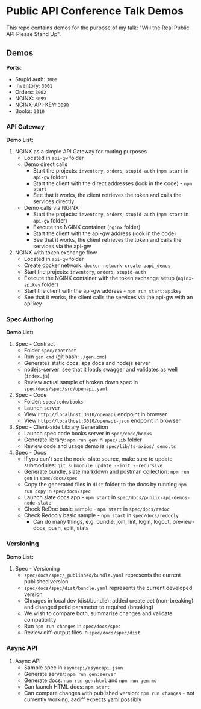 # Public API Conference Talk Demos

This repo contains demos for the purpose of my talk: "Will the Real Public API Please Stand Up".

## Demos

**Ports**:

- Stupid auth: `3000`
- Inventory: `3001`
- Orders: `3002`
- NGINX: `3099`
- NGINX-API-KEY: `3098`
- Books: `3010`

### API Gateway

**Demo List:**

1. NGINX as a simple API Gateway for routing purposes
    - Located in `api-gw` folder
    - Demo direct calls
        - Start the projects: `inventory`, `orders`, `stupid-auth` (`npm start` in `api-gw` folder)
        - Start the client with the direct addresses (look in the code) - `npm start`
        - See that it works, the client retrieves the token and calls the services directly
    - Demo calls via NGINX
        - Start the projects: `inventory`, `orders`, `stupid-auth` (`npm start` in `api-gw` folder)
        - Execute the NGINX container (`nginx` folder)
        - Start the client with the api-gw address (look in the code)
        - See that it works, the client retrieves the token and calls the services via the api-gw
1. NGINX with token exchange flow
    - Located in `api-gw` folder
    - Create docker network: `docker network create papi_demos`
    - Start the projects: `inventory`, `orders`, `stupid-auth`
    - Execute the NGINX container with the token exchange setup (`nginx-apikey` folder)
    - Start the client with the api-gw address - `npm run start:apikey`
    - See that it works, the client calls the services via the api-gw with an api key

### Spec Authoring

**Demo List:**

1. Spec - Contract
    - Folder `spec/contract`
    - Run `gen.cmd` (git bash: `./gen.cmd`)
    - Generates static docs, spa docs and nodejs server
    - nodejs-server: see that it loads swagger and validates as well (`index.js`)
    - Review actual sample of broken down spec in `spec/docs/spec/src/openapi.yaml`
1. Spec - Code
    - Folder: `spec/code/books`
    - Launch server
    - View `http://localhost:3010/openapi` endpoint in browser
    - View `http://localhost:3010/openapi-json` endpoint in browser
1. Spec - Client-side Library Generation
    - Launch spec code books server in `spec/code/books`
    - Generate library: `npm run gen` in `spec/lib` folder
    - Review code and usage demo is `spec/lib/ts-axios/_demo.ts`
1. Spec - Docs
    - If you can't see the node-slate source, make sure to update submodules: `git submodule update --init --recursive`
    - Generate bundle, slate markdown and postman collection: `npm run gen` in `spec/docs/spec`
    - Copy the generated files in `dist` folder to the docs by running `npm run copy` in `spec/docs/spec`
    - Launch slate docs app - `npm start` in `spec/docs/public-api-demos-node-slate`
    - Check ReDoc basic sample - `npm start` in `spec/docs/redoc`
    - Check Redocly basic sample - `npm start` in `spec/docs/redocly`
        - Can do many things, e.g. bundle, join, lint, login, logout, preview-docs, push, split, stats

### Versioning

**Demo List:**

1. Spec - Versioning
    - `spec/docs/spec/_published/bundle.yaml` represents the current published version
    - `spec/docs/spec/dist/bundle.yaml` represents the current developed version
    - Chnages in local dev (dist/bundle): added create pet (non-breaking) and changed petId parameter to required (breaking)
    - We wish to compare both, summarize changes and validate compatibility
    - Run `npm run changes` in `spec/docs/spec`
    - Review diff-output files in `spec/docs/spec/dist`

### Async API

1. Async API
    - Sample spec in `asyncapi/asyncapi.json`
    - Generate server: `npm run gen:server`
    - Generate docs: `npm run gen:html` and `npm run gen:md`
    - Can launch HTML docs: `npm start`
    - Can compare changes with published version: `npm run changes` - not currently working, aadiff expects yaml possibly
